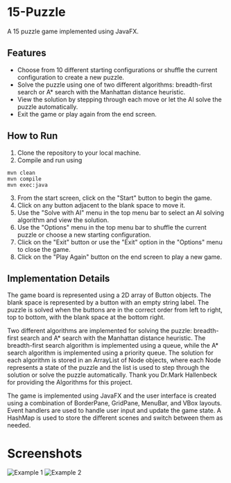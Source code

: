 # 15-Puzzle
A 15 puzzle game implemented using JavaFX.

## Features
+ Choose from 10 different starting configurations or shuffle the current configuration to create a new puzzle.
+ Solve the puzzle using one of two different algorithms: breadth-first search or A* search with the Manhattan distance heuristic.
+ View the solution by stepping through each move or let the AI solve the puzzle automatically.
+ Exit the game or play again from the end screen.

## How to Run
1. Clone the repository to your local machine.
2. Compile and run using
```
mvn clean
mvn compile
mvn exec:java
```
3. From the start screen, click on the "Start" button to begin the game.
4. Click on any button adjacent to the blank space to move it.
5. Use the "Solve with AI" menu in the top menu bar to select an AI solving algorithm and view the solution.
6. Use the "Options" menu in the top menu bar to shuffle the current puzzle or choose a new starting configuration.
7. Click on the "Exit" button or use the "Exit" option in the "Options" menu to close the game.
8. Click on the "Play Again" button on the end screen to play a new game.

## Implementation Details
The game board is represented using a 2D array of Button objects. The blank space is represented by a button with an empty string label. The puzzle is solved when the buttons are in the correct order from left to right, top to bottom, with the blank space at the bottom right.

Two different algorithms are implemented for solving the puzzle: breadth-first search and A* search with the Manhattan distance heuristic. The breadth-first search algorithm is implemented using a queue, while the A* search algorithm is implemented using a priority queue. The solution for each algorithm is stored in an ArrayList of Node objects, where each Node represents a state of the puzzle and the list is used to step through the solution or solve the puzzle automatically. Thank you Dr.Mark Hallenbeck for providing the Algorithms for this project.

The game is implemented using JavaFX and the user interface is created using a combination of BorderPane, GridPane, MenuBar, and VBox layouts. Event handlers are used to handle user input and update the game state. A HashMap is used to store the different scenes and switch between them as needed.


# Screenshots
![Example 1](https://user-images.githubusercontent.com/103700248/208361156-cdbf9aa3-ab7c-45f9-a053-7436499a6caa.png)
![Example 2](https://user-images.githubusercontent.com/103700248/208361422-90115224-5f61-4a6a-b5ac-34ecaaae71f7.png)

